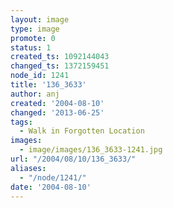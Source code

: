 ```yaml
---
layout: image
type: image
promote: 0
status: 1
created_ts: 1092144043
changed_ts: 1372159451
node_id: 1241
title: '136_3633'
author: anj
created: '2004-08-10'
changed: '2013-06-25'
tags:
  - Walk in Forgotten Location
images:
  - image/images/136_3633-1241.jpg
url: "/2004/08/10/136_3633/"
aliases:
  - "/node/1241/"
date: '2004-08-10'
---
```


